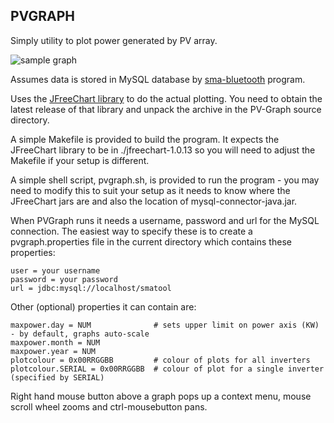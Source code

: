 
PVGRAPH
-------

Simply utility to plot power generated by PV array.

![sample graph](https://github.com/downloads/smartavionics/PV-Graph/20110208.png)

Assumes data is stored in MySQL database by [sma-bluetooth](http://code.google.com/p/sma-bluetooth/) program.

Uses the [JFreeChart library](http://www.jfree.org/jfreechart/) to do the actual plotting. You need to obtain
the latest release of that library and unpack the archive in the PV-Graph source directory.

A simple Makefile is provided to build the program. It expects the JFreeChart library to be in ./jfreechart-1.0.13 so
you will need to adjust the Makefile if your setup is different.
  
A simple shell script, pvgraph.sh, is provided to run the program - you may need to modify this to suit your setup as it
needs to know where the JFreeChart jars are and also the location of mysql-connector-java.jar.

When PVGraph runs it needs a username, password and url for the MySQL connection. The easiest way to specify these
is to create a pvgraph.properties file in the current directory which contains these properties:

    user = your username
    password = your password
    url = jdbc:mysql://localhost/smatool
    
Other (optional) properties it can contain are:

    maxpower.day = NUM              # sets upper limit on power axis (KW) - by default, graphs auto-scale
    maxpower.month = NUM
    maxpower.year = NUM
    plotcolour = 0x00RRGGBB         # colour of plots for all inverters
    plotcolour.SERIAL = 0x00RRGGBB  # colour of plot for a single inverter (specified by SERIAL)

Right hand mouse button above a graph pops up a context menu, mouse scroll wheel zooms and ctrl-mousebutton pans.

